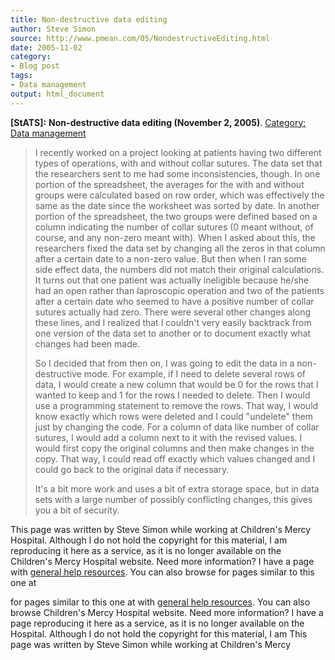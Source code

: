 ```yaml
---
title: Non-destructive data editing
author: Steve Simon
source: http://www.pmean.com/05/NondestructiveEditing.html
date: 2005-11-02
category:
- Blog post
tags:
- Data management
output: html_document
---
```

**[StATS]:** **Non-destructive data editing
(November 2, 2005)**. [Category: Data
management](../category/DataManagement.html)

> I recently worked on a project looking at patients having two
> different types of operations, with and without collar sutures. The
> data set that the researchers sent to me had some inconsistencies,
> though. In one portion of the spreadsheet, the averages for the with
> and without groups were calculated based on row order, which was
> effectively the same as the date since the worksheet was sorted by
> date. In another portion of the spreadsheet, the two groups were
> defined based on a column indicating the number of collar sutures (0
> meant without, of course, and any non-zero meant with). When I asked
> about this, the researchers fixed the data set by changing all the
> zeros in that column after a certain date to a non-zero value. But
> then when I ran some side effect data, the numbers did not match their
> original calculations. It turns out that one patient was actually
> ineligible because he/she had an open rather than laproscopic
> operation and two of the patients after a certain date who seemed to
> have a positive number of collar sutures actually had zero. There were
> several other changes along these lines, and I realized that I
> couldn\'t very easily backtrack from one version of the data set to
> another or to document exactly what changes had been made.
>
> So I decided that from then on, I was going to edit the data in a
> non-destructive mode. For example, if I need to delete several rows of
> data, I would create a new column that would be 0 for the rows that I
> wanted to keep and 1 for the rows I needed to delete. Then I would use
> a programming statement to remove the rows. That way, I would know
> exactly which rows were deleted and I could \"undelete\" them just by
> changing the code. For a column of data like number of collar sutures,
> I would add a column next to it with the revised values. I would first
> copy the original columns and then make changes in the copy. That way,
> I could read off exactly which values changed and I could go back to
> the original data if necessary.
>
> It\'s a bit more work and uses a bit of extra storage space, but in
> data sets with a large number of possibly conflicting changes, this
> gives you a bit of security.

This page was written by Steve Simon while working at Children\'s Mercy
Hospital. Although I do not hold the copyright for this material, I am
reproducing it here as a service, as it is no longer available on the
Children\'s Mercy Hospital website. Need more information? I have a page
with [general help resources](../GeneralHelp.html). You can also browse
for pages similar to this one at
<!---More--->
for pages similar to this one at
with [general help resources](../GeneralHelp.html). You can also browse
Children\'s Mercy Hospital website. Need more information? I have a page
reproducing it here as a service, as it is no longer available on the
Hospital. Although I do not hold the copyright for this material, I am
This page was written by Steve Simon while working at Children\'s Mercy

<!---Do not use
**[StATS]:** **Non-destructive data editing
This page was written by Steve Simon while working at Children\'s Mercy
Hospital. Although I do not hold the copyright for this material, I am
reproducing it here as a service, as it is no longer available on the
Children\'s Mercy Hospital website. Need more information? I have a page
with [general help resources](../GeneralHelp.html). You can also browse
for pages similar to this one at
--->

